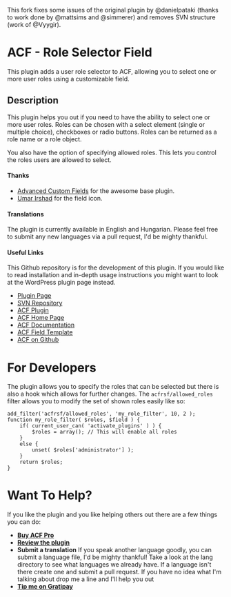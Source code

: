 This fork fixes some issues of the original plugin by @danielpataki (thanks to work done by @mattsims and @simmerer) and removes SVN structure (work of @Vyygir).

# ACF - Role Selector Field

This plugin adds a user role selector to ACF, allowing you to select one or more user roles using a customizable field.

## Description

This plugin helps you out if you need to have the ability to select one or more user roles. Roles can be chosen with a select element (single or multiple choice), checkboxes or radio buttons. Roles can be returned as a role name or a role object.

You also have the option of specifying allowed roles. This lets you control the roles users are allowed to select.

#### Thanks

- [Advanced Custom Fields](http://www.advancedcustomfields.com/) for the awesome base plugin.
- [Umar Irshad](https://www.iconfinder.com/Umar) for the field icon.

#### Translations

The plugin is currently available in English and Hungarian. Please feel free to submit any new languages via a pull request, I'd be mighty thankful.

#### Useful Links

This Github repository is for the development of this plugin. If you would like to read installation and in-depth usage instructions you might want to look at the WordPress plugin page instead.

- [Plugin Page](https://wordpress.org/plugins/acf-role-selector-field/)
- [SVN Repository](http://plugins.svn.wordpress.org/acf-role-selector-field/)
- [ACF Plugin](https://wordpress.org/plugins/advanced-custom-fields/)
- [ACF Home Page](http://www.advancedcustomfields.com/)
- [ACF Documentation](http://www.advancedcustomfields.com/resources/)
- [ACF Field Template](https://github.com/elliotcondon/acf-field-type-template)
- [ACF on Github](https://github.com/elliotcondon/acf)

# For Developers

The plugin allows you to specify the roles that can be selected but there is also a hook which allows for further changes. The `acfrsf/allowed_roles` filter allows you to modify the set of shown roles easily like so:

```
add_filter('acfrsf/allowed_roles', 'my_role_filter', 10, 2 );
function my_role_filter( $roles, $field ) {
    if( current_user_can( 'activate_plugins' ) ) {
        $roles = array(); // This will enable all roles
    }
    else {
        unset( $roles['administrator'] );
    }
    return $roles;
}
```


# Want To Help?

If you like the plugin and you like helping others out there are a few things you can do:

- **[Buy ACF Pro](http://www.advancedcustomfields.com/pro/)**
- **[Review the plugin](https://wordpress.org/support/view/plugin-reviews/twitter-user-timelines)**
- **Submit a translation** If you speak another language goodly, you can submit a language file, I'd be mighty thankful! Take a look at the lang directory to see what languages we already have. If a language isn't there create one and submit a pull request. If you have no idea what I'm talking about drop me a line and I'll help you out
- **[Tip me on Gratipay](https://gratipay.com/danielpataki/)**

